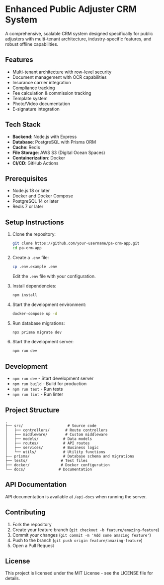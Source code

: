 # Enhanced Public Adjuster CRM System

A comprehensive, scalable CRM system designed specifically for public adjusters with multi-tenant architecture, industry-specific features, and robust offline capabilities.

## Features

- Multi-tenant architecture with row-level security
- Document management with OCR capabilities
- Insurance carrier integration
- Compliance tracking
- Fee calculation & commission tracking
- Template system
- Photo/Video documentation
- E-signature integration

## Tech Stack

- **Backend**: Node.js with Express
- **Database**: PostgreSQL with Prisma ORM
- **Cache**: Redis
- **File Storage**: AWS S3 (Digital Ocean Spaces)
- **Containerization**: Docker
- **CI/CD**: GitHub Actions

## Prerequisites

- Node.js 18 or later
- Docker and Docker Compose
- PostgreSQL 14 or later
- Redis 7 or later

## Setup Instructions

1. Clone the repository:
   ```bash
   git clone https://github.com/your-username/pa-crm-app.git
   cd pa-crm-app
   ```

2. Create a `.env` file:
   ```bash
   cp .env.example .env
   ```
   Edit the `.env` file with your configuration.

3. Install dependencies:
   ```bash
   npm install
   ```

4. Start the development environment:
   ```bash
   docker-compose up -d
   ```

5. Run database migrations:
   ```bash
   npx prisma migrate dev
   ```

6. Start the development server:
   ```bash
   npm run dev
   ```

## Development

- `npm run dev` - Start development server
- `npm run build` - Build for production
- `npm run test` - Run tests
- `npm run lint` - Run linter

## Project Structure

```
.
├── src/                    # Source code
│   ├── controllers/       # Route controllers
│   ├── middleware/        # Custom middleware
│   ├── models/           # Data models
│   ├── routes/           # API routes
│   ├── services/         # Business logic
│   └── utils/            # Utility functions
├── prisma/               # Database schema and migrations
├── tests/               # Test files
├── docker/              # Docker configuration
└── docs/               # Documentation
```

## API Documentation

API documentation is available at `/api-docs` when running the server.

## Contributing

1. Fork the repository
2. Create your feature branch (`git checkout -b feature/amazing-feature`)
3. Commit your changes (`git commit -m 'Add some amazing feature'`)
4. Push to the branch (`git push origin feature/amazing-feature`)
5. Open a Pull Request

## License

This project is licensed under the MIT License - see the LICENSE file for details. 